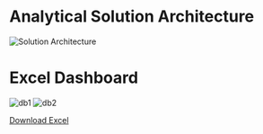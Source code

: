 # Analytical Solution Architecture

![Solution Architecture](https://github.com/HannaStselmashok/DE-101/assets/99286647/7375fe7c-c5a2-41d7-aaae-22204a02be4f)

# Excel Dashboard

![db1](https://github.com/HannaStselmashok/DE-101/assets/99286647/164c07bc-6220-4b9a-b46a-2503564f5837)
![db2](https://github.com/HannaStselmashok/DE-101/assets/99286647/9a311f79-1032-4f65-8368-8b56100e2488)

[Download Excel]([url](https://github.com/HannaStselmashok/DE-101/blob/f98cf2b02ab7cb9303afbbea6b6483edee6873c3/MODULE01/Superstore_project.xlsx)https://github.com/HannaStselmashok/DE-101/blob/f98cf2b02ab7cb9303afbbea6b6483edee6873c3/MODULE01/Superstore_project.xlsx)
